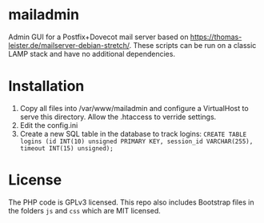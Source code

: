 # mailadmin
Admin GUI for a Postfix+Dovecot mail server based on https://thomas-leister.de/mailserver-debian-stretch/.
These scripts can be run on a classic LAMP stack and have no additional dependencies.

# Installation
1. Copy all files into /var/www/mailadmin and configure a VirtualHost to serve this directory. Allow the .htaccess to verride settings.
2. Edit the config.ini 
3. Create a new SQL table in the database to track logins: ```CREATE TABLE logins (id INT(10) unsigned PRIMARY KEY, session_id VARCHAR(255), timeout INT(15) unsigned);```

# License
The PHP code is GPLv3 licensed. This repo also includes Bootstrap files in the folders ```js``` and ```css``` which are MIT licensed.
